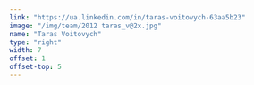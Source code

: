 ```yaml
---
link: "https://ua.linkedin.com/in/taras-voitovych-63aa5b23"
image: "/img/team/2012 taras_v@2x.jpg"
name: "Taras Voitovych"
type: "right"
width: 7
offset: 1
offset-top: 5
---
```

